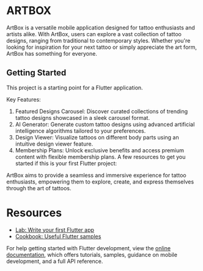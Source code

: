 # ARTBOX

ArtBox is a versatile mobile application designed for tattoo enthusiasts and artists alike. With ArtBox, users can explore a vast collection of tattoo designs, ranging from traditional to contemporary styles. Whether you're looking for inspiration for your next tattoo or simply appreciate the art form, ArtBox has something for everyone.


## Getting Started

This project is a starting point for a Flutter application.

Key Features:
1. Featured Designs Carousel: Discover curated collections of trending tattoo designs showcased in a sleek carousel format.
2. AI Generator: Generate custom tattoo designs using advanced artificial intelligence algorithms tailored to your preferences.
3. Design Viewer: Visualize tattoos on different body parts using an intuitive design viewer feature.
4. Membership Plans: Unlock exclusive benefits and access premium content with flexible membership plans.
A few resources to get you started if this is your first Flutter project:

ArtBox aims to provide a seamless and immersive experience for tattoo enthusiasts, empowering them to explore, create, and express themselves through the art of tattoos.

# Resources

- [Lab: Write your first Flutter app](https://docs.flutter.dev/get-started/codelab)
- [Cookbook: Useful Flutter samples](https://docs.flutter.dev/cookbook)

For help getting started with Flutter development, view the
[online documentation](https://docs.flutter.dev/), which offers tutorials,
samples, guidance on mobile development, and a full API reference.
